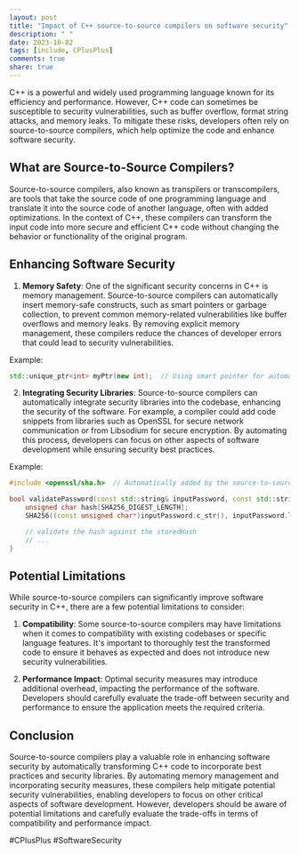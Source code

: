 ```yaml
---
layout: post
title: "Impact of C++ source-to-source compilers on software security"
description: " "
date: 2023-10-02
tags: [include, CPlusPlus]
comments: true
share: true
---
```


C++ is a powerful and widely used programming language known for its efficiency and performance. However, C++ code can sometimes be susceptible to security vulnerabilities, such as buffer overflow, format string attacks, and memory leaks. To mitigate these risks, developers often rely on source-to-source compilers, which help optimize the code and enhance software security.

## What are Source-to-Source Compilers?

Source-to-source compilers, also known as transpilers or transcompilers, are tools that take the source code of one programming language and translate it into the source code of another language, often with added optimizations. In the context of C++, these compilers can transform the input code into more secure and efficient C++ code without changing the behavior or functionality of the original program.

## Enhancing Software Security

1. **Memory Safety**: One of the significant security concerns in C++ is memory management. Source-to-source compilers can automatically insert memory-safe constructs, such as smart pointers or garbage collection, to prevent common memory-related vulnerabilities like buffer overflows and memory leaks. By removing explicit memory management, these compilers reduce the chances of developer errors that could lead to security vulnerabilities.

Example:
```cpp
std::unique_ptr<int> myPtr(new int);  // Using smart pointer for automatic memory management
```

2. **Integrating Security Libraries**: Source-to-source compilers can automatically integrate security libraries into the codebase, enhancing the security of the software. For example, a compiler could add code snippets from libraries such as OpenSSL for secure network communication or from Libsodium for secure encryption. By automating this process, developers can focus on other aspects of software development while ensuring security best practices.

Example:
```cpp
#include <openssl/sha.h>  // Automatically added by the source-to-source compiler

bool validatePassword(const std::string& inputPassword, const std::string& storedHash) {
    unsigned char hash[SHA256_DIGEST_LENGTH];
    SHA256((const unsigned char*)inputPassword.c_str(), inputPassword.length(), hash);

    // validate the hash against the storedHash
    // ...
}
```

## Potential Limitations

While source-to-source compilers can significantly improve software security in C++, there are a few potential limitations to consider:

1. **Compatibility**: Some source-to-source compilers may have limitations when it comes to compatibility with existing codebases or specific language features. It's important to thoroughly test the transformed code to ensure it behaves as expected and does not introduce new security vulnerabilities.

2. **Performance Impact**: Optimal security measures may introduce additional overhead, impacting the performance of the software. Developers should carefully evaluate the trade-off between security and performance to ensure the application meets the required criteria.

## Conclusion

Source-to-source compilers play a valuable role in enhancing software security by automatically transforming C++ code to incorporate best practices and security libraries. By automating memory management and incorporating security measures, these compilers help mitigate potential security vulnerabilities, enabling developers to focus on other critical aspects of software development. However, developers should be aware of potential limitations and carefully evaluate the trade-offs in terms of compatibility and performance impact.
  
\#CPlusPlus #SoftwareSecurity